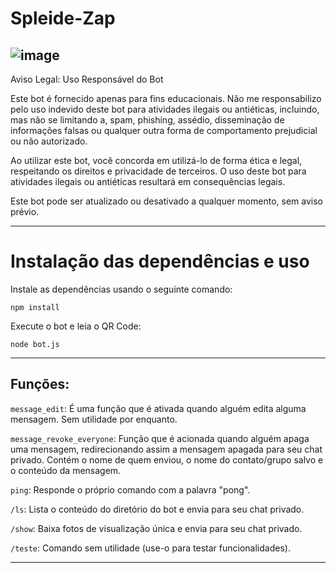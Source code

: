 # Spleide-Zap

![image](https://github.com/Noxurge/Spleide-Zap/assets/89923975/ce68521a-2e52-4774-b5a2-3d1e284e5891)
---

Aviso Legal: Uso Responsável do Bot

Este bot é fornecido apenas para fins educacionais. Não me responsabilizo pelo uso indevido deste bot para atividades ilegais ou antiéticas, incluindo, mas não se limitando a, spam, phishing, assédio, disseminação de informações falsas ou qualquer outra forma de comportamento prejudicial ou não autorizado.

Ao utilizar este bot, você concorda em utilizá-lo de forma ética e legal, respeitando os direitos e privacidade de terceiros. O uso deste bot para atividades ilegais ou antiéticas resultará em consequências legais.

Este bot pode ser atualizado ou desativado a qualquer momento, sem aviso prévio.

---
# Instalação das dependências e uso

Instale as dependências usando o seguinte comando:

  `npm install`

Execute o bot e leia o QR Code:

  `node bot.js`

---
## Funções:

`message_edit`: É uma função que é ativada quando alguém edita alguma mensagem. Sem utilidade por enquanto.

`message_revoke_everyone`: Função que é acionada quando alguém apaga uma mensagem, redirecionando assim a mensagem apagada para seu chat privado. Contém o nome de quem enviou, o nome do contato/grupo salvo e o conteúdo da mensagem.

`ping`: Responde o próprio comando com a palavra "pong".

`/ls`: Lista o conteúdo do diretório do bot e envia para seu chat privado.

`/show`: Baixa fotos de visualização única e envia para seu chat privado.

`/teste`: Comando sem utilidade (use-o para testar funcionalidades).

---
